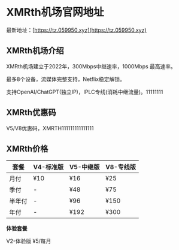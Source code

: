# XMRth机场官网地址

最新地址：[https://tz.059950.xyz](https://tz.059950.xyz)

## XMRth机场介绍

XMRth机场建立于2022年，300Mbps中继速率，1000Mbps 最高速率。

最多8个设备，流媒体完整支持，Netflix稳定解锁。

支持OpenAI/ChatGPT(独立IP)，IPLC专线(消耗中继流量)。11111111

## XMRth优惠码

 V5/V8优惠码，XMRTH111111111111111

 ## XMRth价格

|套餐|V4-标准版|V5-中继版|V8-专线版|
|----|----|----|----|
|月付|¥10|¥16|¥25|
|季付|-|¥48|¥75|
|半年付|-|¥96|¥150|
|年付|-|¥192|¥300|

**体验套餐**

V2-体验版 ¥5/每月
